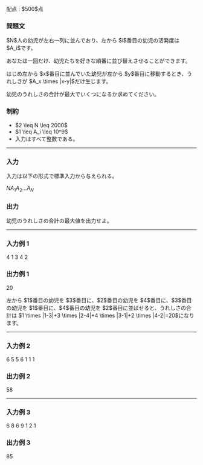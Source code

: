 
<div>

<span>

<span>

<p>
配点 : $500$点
</p>

<div>

<section>

### **問題文**

<p>
$N$人の幼児が左右一列に並んでおり、左から $i$番目の幼児の活発度は $A_i$です。
</p>

<p>
あなたは一回だけ、幼児たちを好きな順番に並び替えさせることができます。
</p>

<p>
はじめ左から $x$番目に並んでいた幼児が左から $y$番目に移動するとき、うれしさが $A_x \times |x-y|$だけ生じます。
</p>

<p>
幼児のうれしさの合計が最大でいくつになるか求めてください。
</p>

</section>

</div>

<div>

<section>

### **制約**

<ul>

<li>
$2 \leq N \leq 2000$
</li>

<li>
$1 \leq A_i \leq 10^9$
</li>

<li>
入力はすべて整数である。
</li>

</ul>

</section>

</div>

---

<div>

<div>

<section>

### **入力**

<p>
入力は以下の形式で標準入力から与えられる。
</p>

<div>

$N$$A_1$$A_2$$...$$A_N$
</div>

</section>

</div>

<div>

<section>

### **出力**

<p>
幼児のうれしさの合計の最大値を出力せよ。
</p>

</section>

</div>

</div>

---

<div>

<section>

### **入力例 1**

<div>

4
1 3 4 2

</div>

</section>

</div>

<div>

<section>

### **出力例 1**

<div>

20

</div>

<p>
左から $1$番目の幼児を $3$番目に、$2$番目の幼児を $4$番目に、$3$番目の幼児を $1$番目に、$4$番目の幼児を $2$番目に並ばせると、うれしさの合計は $1 \times |1-3|+3 \times |2-4|+4 \times |3-1|+2 \times |4-2|=20$になります。
</p>

</section>

</div>

---

<div>

<section>

### **入力例 2**

<div>

6
5 5 6 1 1 1

</div>

</section>

</div>

<div>

<section>

### **出力例 2**

<div>

58

</div>

</section>

</div>

---

<div>

<section>

### **入力例 3**

<div>

6
8 6 9 1 2 1

</div>

</section>

</div>

<div>

<section>

### **出力例 3**

<div>

85

</div>

</section>

</div>

</span>

</span>

</div>
